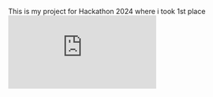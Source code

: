 This is my project for Hackathon 2024 where i took 1st place
![Diploma for the 1st place](https://github.com/ondyyvfx/Hackathon/blob/main/Алтаев%20Алихан%20Ба_ытжан_лы.pdf)
